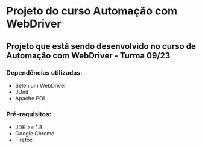 # Projeto do curso Automação com WebDriver #

## Projeto que está sendo desenvolvido no curso de Automação com WebDriver - Turma 09/23 ##

### Dependências utilizadas: ###
* Selenium WebDriver
* JUnit
* Apache POI

### Pré-requisitos: ###
* JDK >= 1.8
* Google Chrome
* Firefox
